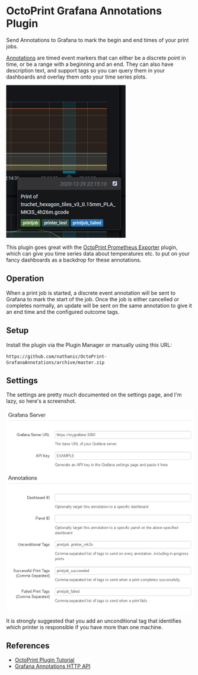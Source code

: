 OctoPrint Grafana Annotations Plugin
=====================================

Send Annotations to Grafana to mark the begin and end times of your print jobs.  

[Annotations](https://grafana.com/docs/grafana/latest/dashboards/annotations/)
are timed event markers that can either be a discrete point in time, or be
a range with a beginning and an end.  They can also have description text, and support tags
so you can query them in your dashboards and overlay them onto your time series
plots.  

![screenshot](annotation.png)

This plugin goes great with the [OctoPrint Prometheus Exporter](https://github.com/tg44/OctoPrint-Prometheus-Exporter) 
plugin, which can give you time series data about temperatures etc. to put on your fancy dashboards as a backdrop for these annotations.

Operation
---------

When a print job is started, a discrete event annotation will be sent to
Grafana to mark the start of the job.  Once the job is either cancelled or
completes normally, an update will be sent on the same annotation to give it an
end time and the configured outcome tags.

Setup
-----

Install the plugin via the Plugin Manager or manually using this URL:

	https://github.com/nathanic/OctoPrint-GrafanaAnnotations/archive/master.zip

Settings
-------------

The settings are pretty much documented on the settings page, and I'm lazy, so here's a screenshot.

![screenshot](settings.png)

It is strongly suggested that you add an unconditional tag that identifies
which printer is responsible if you have more than one machine.

References
----------
 - [OctoPrint Plugin Tutorial](https://docs.octoprint.org/en/master/plugins/gettingstarted.html)
 - [Grafana Annotations HTTP API](https://grafana.com/docs/grafana/latest/http_api/annotations/) 
